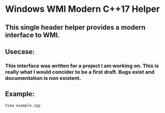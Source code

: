 # Windows WMI Modern C++17 Helper
## This single header helper provides a modern interface to WMI.

## Usecase:
### This interface was written for a project I am working on. This is really what I would concider to be a first draft. Bugs exist and documentation is non existent.

## Example:
```View example.cpp```